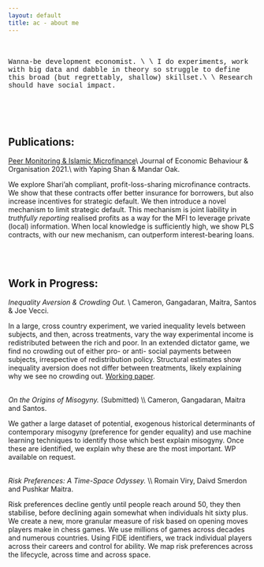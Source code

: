 ```yaml
---
layout: default
title: ac - about me
---
```


<br><br>
<span style = "font-family: Courier New">Wanna-be development economist. \\
\\
I do experiments, work with big data and dabble in theory so struggle to define this broad (but regrettably, shallow) skillset.\\
\\
Research should have social impact. </span>
<br><br>



<br><br>
## Publications:

[Peer Monitoring & Islamic Microfinance](https://doi.org/10.1016/j.jebo.2021.02.001)\\
Journal of Economic Behaviour & Organisation 2021.\\
with Yaping Shan & Mandar Oak. 

We explore Shari’ah compliant, profit-loss-sharing microfinance contracts. We show that these contracts offer better insurance for borrowers, but also increase incentives for strategic default. We then introduce a novel mechanism to limit strategic default. This mechanism is joint liability in <em>truthfully reporting</em> realised profits as a way for the MFI to leverage private (local) information. When local knowledge is sufficiently high, we show PLS contracts, with our new mechanism, can outperform interest-bearing loans. 


<br><br>
## Work in Progress:

<em>Inequality Aversion & Crowding Out.</em> \\
Cameron, Gangadaran, Maitra, Santos & Joe Vecci. 	

In a large, cross country experiment, we varied inequality levels between subjects, and then, across treatments, vary the way experimental income is redistributed between the rich and poor. In an extended dictator game, we find no crowding out of either pro- or anti- social payments between subjects, irrespective of redistribution policy. Structural estimates show inequality aversion does not differ between treatments, likely explaining why we see no crowding out. <a href="https://cnrs.hal.science/CERDI/hal-04811881v1">Working paper</a>.

<br>
<em>On the Origins of Misogyny.</em> (Submitted) \\
Cameron, Gangadaran, Maitra and Santos.

We gather a large dataset of potential, exogenous historical determinants of contemporary misogyny (preference for gender equality) and use machine learning techniques to identify those which best explain misogyny. Once these are identified, we explain why these are the most important. WP available on request.


<br>
<em>Risk Preferences: A Time-Space Odyssey.</em> \\
Romain Viry, Daivd Smerdon and Pushkar Maitra. 

Risk preferences decline gently until people reach around 50, they then stabilise, before declining again somewhat when individuals hit sixty plus. We create a new, more granular measure of risk based on opening moves players make in chess games. We use millions of games across decades and numerous countries. Using FIDE identifiers, we track individual players across their careers and control for ability. We map risk preferences across the lifecycle, across time and across space.